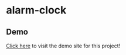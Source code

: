 # alarm-clock

## Demo
<a href="https://raw.githack.com/riley-ad-clark/alarm-clock/main/index.html">Click here</a> to visit the demo site for this project!
